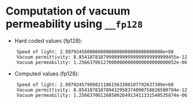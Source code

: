# Computation of vacuum permeability using `__fp128`

* Hard coded values (fp128):
```
    Speed of light: 2.997924580000000000000000000000000000e+08
    Vacuum permittivity: 8.854187818799999999999999999999999455e-12
    Vacuum permeability: 1.256637061270000000000000000000000052e-06
```
* Computed values (fp128):
```
    Speed of light: 2.997924579998211061563380107792637309e+08
    Vacuum permittivity: 8.854187818789432958374090758826580794e-12
    Vacuum permeability: 1.256637061268500264913411331540535874e-06
```
